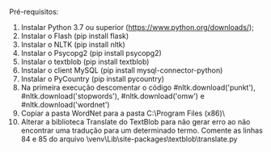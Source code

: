 Pré-requisitos:

1) Instalar Python 3.7 ou superior (https://www.python.org/downloads/);
2) Instalar o Flash (pip install flask)
3) Instalar o NLTK (pip install nltk)
4) Instalar o Psycopg2 (pip install psycopg2)
5) Instalar o textblob (pip install textblob)
6) Instalar o client MySQL (pip install mysql-connector-python)
7) Instalar o PyCountry (pip install pycountry)
8) Na primeira execução descomentar o código #nltk.download('punkt'), #nltk.download('stopwords'), #nltk.download('omw') e #nltk.download('wordnet')
9) Copiar a pasta WordNet para a pasta C:\Program Files (x86)\
10) Alterar a biblioteca Translate do TextBlob para não gerar erro ao não encontrar uma tradução para um determinado termo. Comente as linhas 84 e 85 do arquivo \venv\Lib\site-packages\textblob\translate.py 
